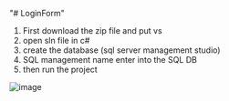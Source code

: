 "# LoginForm" 

 1. First download the zip file and put vs
 2. open sln file in c#
 3. create the database (sql server management studio)
 4. SQL management name enter into the SQL DB
 5. then run the project 

![image](https://github.com/Asamahamed/StudentAttendanceLoginForm/assets/92666716/0a8839de-3f04-48ce-a24e-01f9343b81d0)

